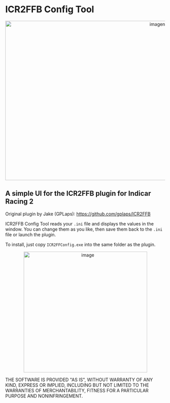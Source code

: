 # ICR2FFB Config Tool
<div align="center">
<img width="1000" height="500" alt="imagenICR2FFB" src="https://github.com/user-attachments/assets/420ea700-e65f-4150-aeb4-87e54cb372d7" />
</div>

## A simple UI for the ICR2FFB plugin for Indicar Racing 2

Original plugin by Jake (GPLaps): https://github.com/gplaps/ICR2FFB

ICR2FFB Config Tool reads your `.ini` file and displays the values in the window. You can change them as you like, then save them back to the `.ini` file or launch the plugin.  

To install, just copy `ICR2FFConfig.exe` into the same folder as the plugin.

<div align="center">
  <img width="389" height="379" alt="image" src="https://github.com/user-attachments/assets/779e4a73-22ad-484c-8475-fe3558bf16e0" />
</div>

THE SOFTWARE IS PROVIDED "AS IS", WITHOUT WARRANTY OF ANY KIND, EXPRESS OR
IMPLIED, INCLUDING BUT NOT LIMITED TO THE WARRANTIES OF MERCHANTABILITY,
FITNESS FOR A PARTICULAR PURPOSE AND NONINFRINGEMENT.
